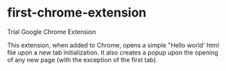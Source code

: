 # first-chrome-extension
Trial Google Chrome Extension

This extension, when added to Chrome, opens a simple "Hello world' html file upon a new tab initialization. It also creates a popup upon the opening of any new page (with the exception of the first tab).
